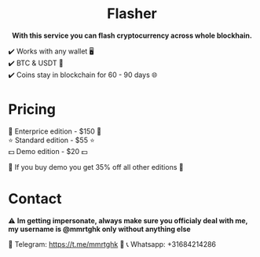 

<h1 align="center">Flasher</h1>



<p align="center">
  <b>With this service you can flash cryptocurrency across whole blockhain.</b>
</p>

✔️ Works with any wallet 🖥 <br>
✔️ BTC & USDT 💸 <br>
✔️ Coins stay in blockchain for 60 - 90 days 🌐

# Pricing

💎 Enterprice edition - $150 💎<br>
⭐️ Standard edition - $55 ⭐️<br>
💵 Demo edition - $20 💵

🌟 If you buy demo you get 35% off all other editions 🌟

# Contact

⚠️ **Im getting impersonate, always make sure you officialy deal with me, my username is @mmrtghk only without anything else** 

💬 Telegram: https://t.me/mmrtghk 🔗
📞 Whatsapp: +31684214286
